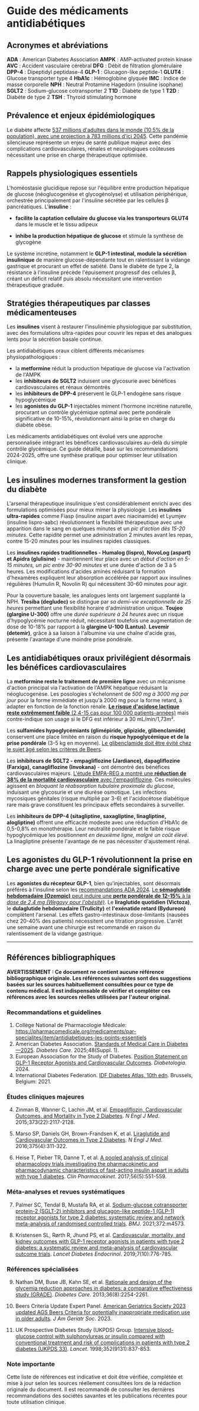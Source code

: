 # Guide des médicaments antidiabétiques

## Acronymes et abréviations

**ADA** : American Diabetes Association
**AMPK** : AMP-activated protein kinase
**AVC** : Accident vasculaire cérébral
**DFG** : Débit de filtration glomérulaire
**DPP-4** : Dipeptidyl peptidase-4
**GLP-1** : Glucagon-like peptide-1
**GLUT4** : Glucose transporter type 4
**HbA1c** : Hémoglobine glyquée
**IMC** : Indice de masse corporelle
**NPH** : Neutral Protamine Hagedorn (insuline isophane)
**SGLT2** : Sodium-glucose cotransporter 2
**T1D** : Diabète de type 1
**T2D** : Diabète de type 2
**TSH** : Thyroid stimulating hormone

## Prévalence et enjeux épidémiologiques

Le diabète affecte [537 millions d'adultes dans le monde (10,5% de la population), avec une projection à 783 millions d'ici 2045](https://diabetesatlas.org/atlas/tenth-edition/). Cette pandémie silencieuse représente un enjeu de santé publique majeur avec des complications cardiovasculaires, rénales et neurologiques coûteuses nécessitant une prise en charge thérapeutique optimisée.

## Rappels physiologiques essentiels

L'homéostasie glucidique repose sur l'équilibre entre production hépatique de glucose (néoglucogenèse et glycogénolyse) et utilisation périphérique, orchestrée principalement par l'insuline sécrétée par les cellules β pancréatiques. L'**insuline** : 

* **facilite la captation cellulaire du glucose via les transporteurs GLUT4** dans le muscle et le tissu adipeux

* **inhibe la production hépatique de glucose** et stimule la synthèse de glycogène

Le système incrétine, notamment le **GLP-1 intestinal, module la sécrétion insulinique** de manière glucose-dépendante tout en ralentissant la vidange gastrique et procurant un effet de satiété. Dans le diabète de type 2, la résistance à l'insuline précède l'épuisement progressif des cellules β, créant un déficit relatif puis absolu nécessitant une intervention thérapeutique graduée.

## Stratégies thérapeutiques par classes médicamenteuses

Les **insulines** visent à restaurer l'insulinémie physiologique par substitution, avec des formulations ultra-rapides pour couvrir les repas et des analogues lents pour la sécrétion basale continue. 

Les antidiabétiques oraux ciblent différents mécanismes physiopathologiques : 

* la **metformine** réduit la production hépatique de glucose via l'activation de l'AMPK
* les **inhibiteurs de SGLT2** induisent une glycosurie avec bénéfices cardiovasculaires et rénaux démontrés
* les **inhibiteurs de DPP-4** préservent le GLP-1 endogène sans risque hypoglycémique
* les **agonistes du GLP-1** injectables miment l'hormone incrétine naturelle, procurant un contrôle glycémique optimal avec perte pondérale significative de 10-15%, révolutionnant ainsi la prise en charge du diabète obèse.

Les médicaments antidiabétiques ont évolué vers une approche personnalisée intégrant les bénéfices cardiovasculaires au-delà du simple contrôle glycémique. Ce guide détaillé, basé sur les recommandations 2024-2025, offre une synthèse pratique pour optimiser leur utilisation clinique.

## Les insulines modernes transforment la gestion du diabète

L'arsenal thérapeutique insulinique s'est considérablement enrichi avec des formulations optimisées pour mieux mimer la physiologie. Les **insulines ultra-rapides** comme Fiasp (insuline aspart avec niacinamide) et Lyumjev (insuline lispro-aabc) révolutionnent la flexibilité thérapeutique avec une apparition dans le sang en quelques minutes et un *pic d'action dès 15-20 minutes*. Cette rapidité permet une administration 2 minutes avant les repas, contre 15-20 minutes pour les insulines rapides classiques.

Les **insulines rapides traditionnelles - Humalog (lispro), NovoLog (aspart) et Apidra (glulisine)** - maintiennent leur place avec un *début d'action en 5-15 minutes, un pic entre 30-90 minutes* et une durée d'action de 3 à 5 heures. Les modifications d'acides aminés réduisant la formation d'hexamères expliquent leur absorption accélérée par rapport aux insulines régulières (Humulin R, Novolin R) qui nécessitent 30-60 minutes pour agir.

Pour la couverture basale, les analogues lents ont largement supplanté la NPH. **Tresiba (degludec)** se distingue par *sa demi-vie exceptionnelle de 25 heures* permettant une flexibilité horaire d'administration unique. **Toujeo (glargine U-300)** offre une *durée supérieure à 24 heures* avec un risque d'hypoglycémie nocturne réduit, nécessitant toutefois une augmentation de dose de 10-18% par rapport à la **glargine U-100 (Lantus)**. **Levemir (detemir)**, grâce à sa liaison à l'albumine via une chaîne d'acide gras, présente l'avantage d'une moindre prise pondérale.

## Les antidiabétiques oraux privilégient désormais les bénéfices cardiovasculaires

La **metformine reste le traitement de première ligne** avec un mécanisme d'action principal via l'activation de l'AMPK hépatique réduisant la néoglucogenèse. Les posologies s'échelonnent de *500 mg à 3000 mg par jour* pour la forme immédiate et jusqu'à 2000 mg pour la forme retard, à adapter en fonction de la fonction rénale. [**Le risque d'acidose lactique reste extrêmement faible** (2,4-15 cas pour 100 000 patients-années)](https://doi.org/10.1136/bmj.m4573) mais contre-indique son usage si le DFG est inférieur à 30 mL/min/1,73m².

Les **sulfamides hypoglycémiants (glimépiride, glipizide, glibenclamide)** conservent une place limitée en raison du **risque hypoglycémique et de la prise pondérale** (3-5 kg en moyenne). [Le glibenclamide doit être évité chez le sujet âgé selon les critères de Beers](https://agsjournals.onlinelibrary.wiley.com/toc/15325415/2023/71/7).

Les **inhibiteurs de SGLT2 - empagliflozine (Jardiance), dapagliflozine (Farxiga), canagliflozine (Invokana)** - ont démontré des bénéfices cardiovasculaires majeurs. [L'étude EMPA-REG a montré une **réduction de 38% de la mortalité cardiovasculaire** avec l'empagliflozine](https://doi.org/10.1056/NEJMoa1504720). Ces molécules agissent en *bloquant la réabsorption tubulaire proximale du glucose*, induisant une glycosurie et une diurèse osmotique. Les infections mycosiques génitales (risque multiplié par 3-6) et l'acidocétose diabétique rare mais grave constituent les principaux effets secondaires à surveiller.

Les **inhibiteurs de DPP-4 (sitagliptine, saxagliptine, linagliptine, alogliptine)** offrent une efficacité modeste avec une réduction d'HbA1c de 0,5-0,8% en monothérapie. Leur neutralité pondérale et le faible risque hypoglycémique les positionnent *en deuxième ligne, malgré un coût élevé*. La linagliptine présente l'avantage de ne pas nécessiter d'ajustement rénal.

## Les agonistes du GLP-1 révolutionnent la prise en charge avec une perte pondérale significative

Les **agonistes du récepteur GLP-1**, bien qu'injectables, sont désormais préférés à l'insuline selon les [recommandations ADA 2024](https://diabetesjournals.org/care/issue/48/Supplement_1). [Le **sémaglutide hebdomadaire (Ozempic)** peut induire une **perte pondérale de 12-15%** à la *dose de 2,4 mg (Wegovy pour l'obésité)*](https://doi.org/10.1016/S2213-8587(19)30249-9). Le **liraglutide quotidien (Victoza)**, le **dulaglutide hebdomadaire (Trulicity)** et **l'exénatide retard (Bydureon)** complètent l'arsenal. Les effets gastro-intestinaux dose-limitants (nausées chez 20-40% des patients) nécessitent une titration progressive. L'arrêt une semaine avant une chirurgie est recommandé en raison du ralentissement de la vidange gastrique.

---

## Références bibliographiques

**AVERTISSEMENT : Ce document ne contient aucune référence bibliographique originale. Les références suivantes sont des suggestions basées sur les sources habituellement consultées pour ce type de contenu médical. Il est indispensable de vérifier et compléter ces références avec les sources réelles utilisées par l'auteur original.**

### Recommandations et guidelines

1. Collège National de Pharmacologie Médicale: https://pharmacomedicale.org/medicaments/par-specialites/item/antidiabetiques-les-points-essentiels
2. American Diabetes Association. [Standards of Medical Care in Diabetes—2025](https://diabetesjournals.org/care/issue/48/Supplement_1). *Diabetes Care*. 2025;48(Suppl. 1).
3. European Association for the Study of Diabetes. [Position Statement on GLP-1 Receptor Agonists and Cardiovascular Outcomes](https://link.springer.com/journal/125). *Diabetologia*. 2024.
4. International Diabetes Federation. [IDF Diabetes Atlas, 10th edn](https://diabetesatlas.org/atlas/tenth-edition/). Brussels, Belgium: 2021.

### Études cliniques majeures

4. Zinman B, Wanner C, Lachin JM, et al. [Empagliflozin, Cardiovascular Outcomes, and Mortality in Type 2 Diabetes](https://doi.org/10.1056/NEJMoa1504720). *N Engl J Med*. 2015;373(22):2117-2128.

5. Marso SP, Daniels GH, Brown-Frandsen K, et al. [Liraglutide and Cardiovascular Outcomes in Type 2 Diabetes](https://doi.org/10.1056/NEJMoa1603827). *N Engl J Med*. 2016;375(4):311-322.

6. Heise T, Pieber TR, Danne T, et al. [A pooled analysis of clinical pharmacology trials investigating the pharmacokinetic and pharmacodynamic characteristics of fast-acting insulin aspart in adults with type 1 diabetes](https://doi.org/10.1007/s40262-016-0473-0). *Clin Pharmacokinet*. 2017;56(5):551-559.

### Méta-analyses et revues systématiques

7. Palmer SC, Tendal B, Mustafa RA, et al. [Sodium-glucose cotransporter protein-2 (SGLT-2) inhibitors and glucagon-like peptide-1 (GLP-1) receptor agonists for type 2 diabetes: systematic review and network meta-analysis of randomised controlled trials](https://doi.org/10.1136/bmj.m4573). *BMJ*. 2021;372:m4573.

8. Kristensen SL, Rørth R, Jhund PS, et al. [Cardiovascular, mortality, and kidney outcomes with GLP-1 receptor agonists in patients with type 2 diabetes: a systematic review and meta-analysis of cardiovascular outcome trials](https://doi.org/10.1016/S2213-8587(19)30249-9). *Lancet Diabetes Endocrinol*. 2019;7(10):776-785.

### Références spécialisées

9. Nathan DM, Buse JB, Kahn SE, et al. [Rationale and design of the glycemia reduction approaches in diabetes: a comparative effectiveness study (GRADE)](https://doi.org/10.2337/dc12-2477). *Diabetes Care*. 2013;36(8):2254-2261.

10. Beers Criteria Update Expert Panel. [American Geriatrics Society 2023 updated AGS Beers Criteria for potentially inappropriate medication use in older adults](https://agsjournals.onlinelibrary.wiley.com/toc/15325415/2023/71/7). *J Am Geriatr Soc*. 2023.

11. UK Prospective Diabetes Study (UKPDS) Group. [Intensive blood-glucose control with sulphonylureas or insulin compared with conventional treatment and risk of complications in patients with type 2 diabetes (UKPDS 33)](https://doi.org/10.1016/S0140-6736(98)07019-6). *Lancet*. 1998;352(9131):837-853.

### Note importante

Cette liste de références est indicative et doit être vérifiée, complétée et mise à jour selon les sources réellement consultées lors de la rédaction originale du document. Il est recommandé de consulter les dernières recommandations des sociétés savantes et les publications récentes pour toute utilisation clinique.